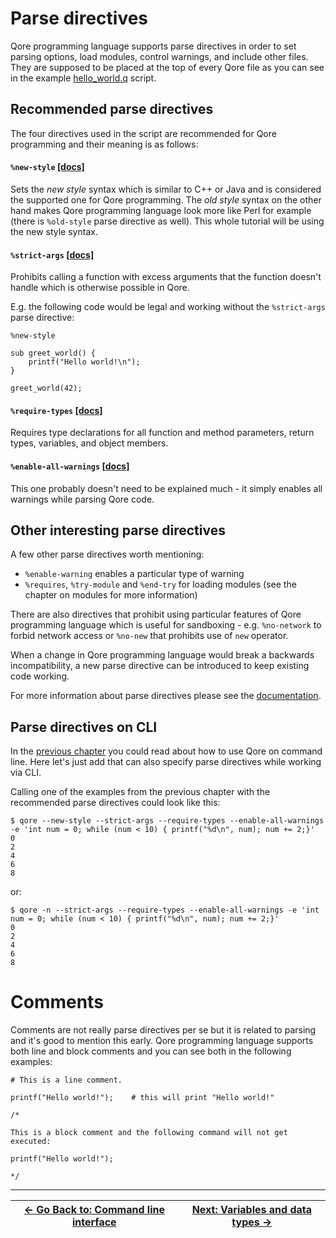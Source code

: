 # Parse directives

Qore programming language supports parse directives in order to set parsing options, load modules, control warnings, and
include other files. They are supposed to be placed at the top of every Qore file as you can see in
the example [hello_world.q](hello_world.q) script.

## Recommended parse directives

The four directives used in the script are recommended for Qore programming and their meaning is as follows:

#### `%new-style` [[docs]](https://docs.qore.org/current/lang/html/parse_directives.html#new-style)

Sets the *new style* syntax which is similar to C++ or Java and is considered the supported one for Qore programming.
The *old style* syntax on the other hand makes Qore programming language look more like Perl for example (there is
`%old-style` parse directive as well). This whole tutorial will be using the new style syntax.

#### `%strict-args` [[docs]](https://docs.qore.org/current/lang/html/parse_directives.html#strict-args)

Prohibits calling a function with excess arguments that the function doesn't handle which is otherwise possible in Qore.

E.g. the following code would be legal and working without the `%strict-args` parse directive:
```
%new-style

sub greet_world() {
    printf("Hello world!\n");
}

greet_world(42);
```

#### `%require-types` [[docs]](https://docs.qore.org/current/lang/html/parse_directives.html#require-types)

Requires type declarations for all function and method parameters, return types, variables, and object members.

#### `%enable-all-warnings` [[docs]](https://docs.qore.org/current/lang/html/parse_directives.html#enable-all-warnings)

This one probably doesn't need to be explained much - it simply enables all warnings while parsing Qore code.

## Other interesting parse directives

A few other parse directives worth mentioning:

- `%enable-warning` enables a particular type of warning
- `%requires`, `%try-module` and `%end-try` for loading modules (see the chapter on modules for more information)

There are also directives that prohibit using particular features of Qore programming language which is useful for
sandboxing - e.g. `%no-network` to forbid network access or `%no-new` that prohibits use of `new` operator.

When a change in Qore programming language would break a backwards incompatibility, a new parse directive can be
introduced to keep existing code working.

For more information about parse directives please see the
[documentation](https://docs.qore.org/current/lang/html/parse_directives.html).

## Parse directives on CLI

In the [previous chapter](../00_CLI/) you could read about how to use Qore on command line. Here let's just add that can also specify
parse directives while working via CLI.

Calling one of the examples from the previous chapter with the recommended parse directives could look like this:

```
$ qore --new-style --strict-args --require-types --enable-all-warnings -e 'int num = 0; while (num < 10) { printf("%d\n", num); num += 2;}'
0
2
4
6
8
```

or:

```
$ qore -n --strict-args --require-types --enable-all-warnings -e 'int num = 0; while (num < 10) { printf("%d\n", num); num += 2;}'
0
2
4
6
8
```

# Comments

Comments are not really parse directives per se but it is related to parsing and it's good to mention this early. Qore
programming language supports both line and block comments and you can see both in the following examples:

```
# This is a line comment.

printf("Hello world!");    # this will print "Hello world!"
```

```
/*

This is a block comment and the following command will not get executed:

printf("Hello world!");

*/
```

---

| [&larr; Go Back to: Command line interface](../00_CLI/) | [Next: Variables and data types &rarr;](../02_variables_data_types/) |
| --- | --- |
